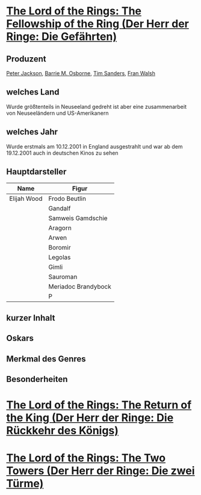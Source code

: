 # [The Lord of the Rings: The Fellowship of the Ring (Der Herr der Ringe: Die Gefährten)](https://www.imdb.com/title/tt0120737/)
## Produzent
[Peter Jackson](https://de.wikipedia.org/wiki/Peter_Jackson), [Barrie M. Osborne](https://de.wikipedia.org/wiki/Barrie_M._Osborne), [Tim Sanders](https://en.wikipedia.org/wiki/Tim_Sanders_(filmmaker)), [Fran Walsh](https://de.wikipedia.org/wiki/Fran_Walsh)
## welches Land
Wurde größtenteils in Neuseeland gedreht ist aber eine zusammenarbeit von Neuseeländern und US-Amerikanern
## welches Jahr
Wurde erstmals am 10.12.2001 in England ausgestrahlt und war ab dem 19.12.2001 auch in deutschen Kinos zu sehen
## Hauptdarsteller
| Name        | Figur               |
| ----------- | ------------------- |
| Elijah Wood | Frodo Beutlin       |
|             | Gandalf             |
|             | Samweis Gamdschie   |
|             | Aragorn             |
|             | Arwen               |
|             | Boromir             |
|             | Legolas             |
|             | Gimli               |
|             | Sauroman            |
|             | Meriadoc Brandybock |
|             | P                   |
## kurzer Inhalt
## Oskars
## Merkmal des Genres
## Besonderheiten

# [The Lord of the Rings: The Return of the King (Der Herr der Ringe: Die Rückkehr des Königs)](https://www.imdb.com/title/tt0167260/)

# [The Lord of the Rings: The Two Towers (Der Herr der Ringe: Die zwei Türme)](https://www.imdb.com/title/tt0167261/)


